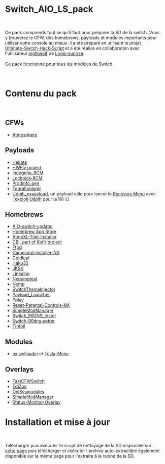 <h1>Switch_AIO_LS_pack</h1>
&nbsp;
<p>
Ce pack comprends tout se qu'il faut pour préparer la SD de la switch. Vous y trouverez le CFW, des homebrews, payloads et modules importants pour utiliser votre console au mieux. Il a été préparé en utilisant le projet <a target="_blank" href="https://github.com/shadow2560/Ultimate-Switch-Hack-Script">Ultimate-Switch-Hack-Script</a> et a été réalisé en collaboration avec l'utilisateur <a target="_blank" href="http://www.logic-sunrise.com/forums/user/59314-nightwolf">nightwolf</a> de <a target="_blank" href="http://www.logic-sunrise.com">Logic-sunrise</a>.
<br/><br/>
Ce pack fonctionne pour tous les modèles de Switch.
</p>
&nbsp;
<h1>Contenu du pack</h1>
&nbsp;
<h2>CFWs</h2>
<ul>
<li><a target="_blank" href="https://github.com/Atmosphere-NX/Atmosphere">Atmosphere</a>
</ul>
<h2>Payloads</h2>
<ul>
<li><a target="_blank" href="https://github.com/CTCaer/hekate">Hekate</a></li>
<li><a target="_blank" href="https://github.com/hwfly-nx/">HWFly project</a></li>
<li><a target="_blank" href="https://github.com/mistervampi/Incognito_RCM">Incognito_RCM</a></li>
<li><a target="_blank" href="https://github.com/shchmue/Lockpick_RCM">Lockpick-RCM</a></li>
<li><a target="_blank" href="https://github.com/CaramelDunes/prodinfo_gen/">Prodinfo_gen</a></li>
<li><a target="_blank" href="https://github.com/suchmememanyskill/TegraExplorer">TegraExplorer</a></li>
<li><a target="_blank" href="https://github.com/GaryOderNichts/udpih_nxpayload/">Udpih_nxpayload</a>, un payload utile pour lancer le <a target="_blank" href="https://github.com/GaryOderNichts/recovery_menu/">Recovery Menu</a> avec <a target="_blank" href="https://github.com/GaryOderNichts/udpih/">l'exploit Udpih</a> pour la Wii U.</li>
</ul>
<h2>Homebrews</h2>
<ul>
<li><a target="_blank" href="https://github.com/HamletDuFromage/AIO-switch-updater">AIO-switch-updater</a></li>
<li><a target="_blank" href="https://gitlab.com/4TU/hb-appstore">Homebrew App Store</a></li>
<li><a target="_blank" href="https://github.com/dezem/AtmoXL-Titel-Installer">AtmoXL-Titel-Installer</a></li>
<li><a target="_blank" href="https://github.com/rashevskyv/switch">DBI, part of Kefir project</a></li>
<li><a target="_blank" href="https://github.com/mtheall/ftpd">Ftpd</a></li>
<li><a target="_blank" href="https://github.com/ITotalJustice/Gamecard-Installer-NX">Gamecard-Installer-NX</a></li>
<li><a target="_blank" href="https://github.com/XorTroll/Goldleaf">Goldleaf</a></li>
<li><a target="_blank" href="https://github.com/StarDustCFW/Haku33/">Haku33</a></li>
<li><a target="_blank" href="https://github.com/J-D-K/JKSV">JKSV</a></li>
<li><a target="_blank" href="https://github.com/rdmrocha/linkalho">Linkalho</a></li>
<li><a target="_blank" href="https://github.com/DarkMatterCore/nxdumptool">Nxdumptool</a></li>
<li><a target="_blank" href="https://github.com/proconsule/nxmp">Nxmp</a></li>
<li><a target="_blank" href="https://github.com/exelix11/SwitchThemeInjector">SwitchThemeInjector</a></li>
<li><a target="_blank" href="https://github.com/suchmememanyskill/Payload_Launcher">Payload_Launcher</a></li>
<li><a target="_blank" href="https://github.com/Cpasjuste/pplay">Pplay</a></li>
<li><a target="_blank" href="https://github.com/ITotalJustice/Reset-Parental-Controls-NX">Reset-Parental-Controls-NX</a></li>
<li><a target="_blank" href="https://github.com/nadrino/SimpleModManager">SimpleModManager</a></li>
<li><a target="_blank" href="https://github.com/meganukebmp/Switch_90DNS_tester">Switch_90DNS_tester</a></li>
<li><a target="_blank" href="https://github.com/suchmememanyskill/switch-90dns-setter">Switch-90dns-setter</a></li>
<li><a target="_blank" href="https://tinfoil.io/Download#download">Tinfoil</a></li>
</ul>
<h2>Modules</h2>
<ul>
<li><a target="_blank" href="https://github.com/WerWolv/nx-ovlloader">nx-ovlloader</a> et <a target="_blank" href="https://github.com/WerWolv/Tesla-Menu">Tesla-Menu</a></li>
</ul>
<h2>Overlays</h2>
<ul>
<li><a target="_blank" href="https://github.com/Hartie95/fastCFWswitch">FastCFWSwitch</a></li>
<li><a target="_blank" href="https://github.com/WerWolv/EdiZon">EdiZon</a></li>
<li><a target="_blank" href="https://github.com/WerWolv/ovl-sysmodules">OvlSysmodules</a></li>
<li><a target="_blank" href="https://github.com/nadrino/SimpleModManager">SimpleModManager</a></li>
<li><a target="_blank" href="https://github.com/masagrator/Status-Monitor-Overlay">Status-Monitor-Overlay</a></li>
</ul>
<h1>Installation et mise à jour</h1>
&nbsp;
<p>
Télécharger puis exécuter le script de nettoyage de la SD disponible sur <a target="_blank" href="https://github.com/shadow2560/switch_AIO_LS_pack/releases">cette page</a> puis télécharger et exécuter l'archive auto-extractible également disponible sur la même page pour l'extraire à la racine de la SD.
</p>